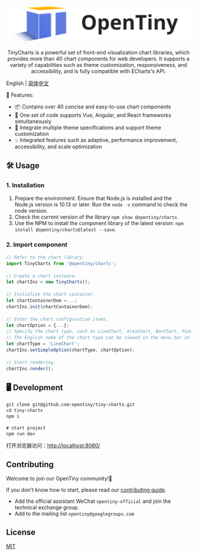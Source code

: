 <p align="center">
  <a href="https://opentiny.design/tiny-vue" target="_blank" rel="noopener noreferrer">
    <img alt="OpenTiny Logo" src="logo.svg" height="100" style="max-width:100%;">
  </a>
</p>

<p align="center">TinyCharts is a powerful set of front-end visualization chart libraries, which provides more than 40 chart components for web developers. It supports a variety of capabilities such as theme customization, responsiveness, and accessibility, and is fully compatible with ECharts's API.</p>

English | [简体中文](README.zh-CN.md)

🌈 Features:

- 📦  Contains over 40 concise and easy-to-use chart components
- 🖖  One set of code supports Vue, Angular, and React frameworks simultaneously
- 🎨  Integrate multiple theme specifications and support theme customization
- 💡  Integrated features such as adaptive, performance improvement, accessibility, and scale optimization

## 🛠️ Usage

### 1. Installation

1. Prepare the environment. Ensure that Node.js is installed and the Node.js version is 10.13 or later. Run the `node -v` command to check the node version.
2. Check the current version of the library `npm show @opentiny/charts`.
3. Use the NPM to install the component library of the latest version: `npm install @opentiny/charts@latest --save`.

### 2. Import component

```javascript
// Refer to the chart library.
import TinyCharts from '@opentiny/charts';

// Create a chart instance.
let chartIns = new TinyCharts();

// Initialize the chart container.
let chartContainerDom =...;
chartIns.init(chartContainerDom);

// Enter the chart configuration items.
let chartOption = {...};
// Specify the chart type, such as LineChart, AreaChart, BarChart, PieChart, GaugeChart, RadarChart, ProcessChart, and BubbleChart.
// The English name of the chart type can be viewed in the menu bar on the left of the document.
let chartType = 'LineChart';
chartIns.setSimpleOption(chartType, chartOption);

// Start rendering.
chartIns.render();
```

## 🖥️ Development

```shell
git clone git@github.com:opentiny/tiny-charts.git
cd tiny-charts
npm i

# start project
npm run dev
```

打开浏览器访问：[http://localhost:8080/](http://localhost:8080/)

## Contributing

Welcome to join our OpenTiny community!🎉

If you don't know how to start, please read our [contributing guide](CONTRIBUTING.md).

- Add the official assistant WeChat `opentiny-official` and join the technical exchange group.
- Add to the mailing list `opentiny@googlegroups.com`
## License

[MIT](LICENSE)

